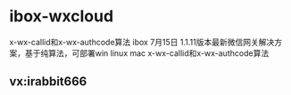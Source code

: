 # ibox-wxcloud
x-wx-callid和x-wx-authcode算法
ibox 7月15日 1.1.11版本最新微信网关解决方案，基于纯算法，可部署win linux mac
x-wx-callid和x-wx-authcode算法

## vx:irabbit666
